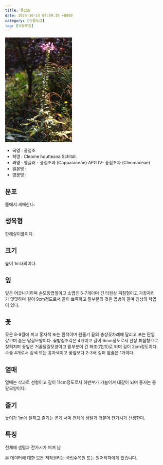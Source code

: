 ```yaml
---
title: 풍접초
date: 2024-10-14 04:59:19 +0800
category: [식물도감]
tag: [식물도감]
---
```




![풍접초](/assets/img/fileUpload/plants/basic/Capparaceae/Cleome/13299/1_th2.JPG)
- 국명 : 풍접초
- 학명 : Cleome houtteana Schltdl.
- 과명 : 앵글러 - 풍접초과 (Capparaceae) APG Ⅳ- 풍접초과 (Cleomaceae)
- 일본명 : 
- 영문명 : 


## 분포
뜰에서 재배한다.
## 생육형
한해살이풀이다.
## 크기
높이 1m내외이다.
## 잎
잎은 어긋나기하며 손모양겹잎이고 소엽은 5-7개이며 긴 타원상 피침형이고 가장자리가 밋밋하며 길이 9cm정도로서 끝이 뾰족하고 밑부분의 것은 엽병이 길며 침상의 탁엽이 있다.
## 꽃
꽃은 8-9월에 피고 홍자색 또는 흰색이며 원줄기 끝의 총상꽃차례에 달리고 포는 단엽같으며 좁은 달걀모양이다. 꽃받침조각은 4개이고 길이 6mm정도로서 선상 피침형으로 젖혀지며 꽃잎은 거꿀달걀모양이고 밑부분이 긴 화조(花爪)로 되며 길이 2cm정도이다. 수술 4개로서 감색 또는 홍자색이고 꽃잎보다 2-3배 길며 암술은 1개이다.
## 열매
열매는 삭과로 선형이고 길이 11cm정도로서 하반부가 가늘어져 대같이 되며 종자는 콩팥모양이다.
## 줄기
높이가 1m에 달하고 줄기는 곧게 서며 전체에 샘털과 더불어 잔가시가 산생한다.
## 특징
전체에 샘털과 잔가시가 퍼져 남






본 데이터에 대한 모든 저작권리는 국립수목원 또는 원저작자에게 있습니다.
